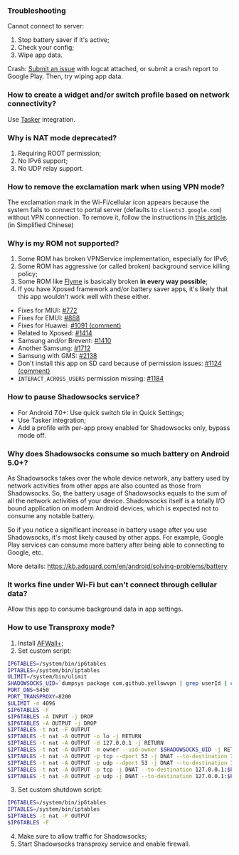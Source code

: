 ### Troubleshooting

Cannot connect to server:

1. Stop battery saver if it's active;
2. Check your config;
3. Wipe app data.

Crash: [Submit an issue](https://github.com/shadowsocks/shadowsocks-android/issues/new) with logcat attached, or submit a crash report to Google Play. Then, try wiping app data.

### How to create a widget and/or switch profile based on network connectivity?

Use [Tasker](http://tasker.dinglisch.net/) integration.

### Why is NAT mode deprecated?

1. Requiring ROOT permission;
2. No IPv6 support;
3. No UDP relay support.

### How to remove the exclamation mark when using VPN mode?

The exclamation mark in the Wi-Fi/cellular icon appears because the system fails to connect to portal server (defaults to `clients3.google.com`) without VPN connection. To remove it, follow the instructions in [this article](https://www.noisyfox.cn/45.html). (in Simplified Chinese)

### Why is my ROM not supported?

1. Some ROM has broken VPNService implementation, especially for IPv6;
2. Some ROM has aggressive (or called broken) background service killing policy;
3. Some ROM like [Flyme](https://github.com/shadowsocks/shadowsocks-android/issues/1821) is basically broken **in every way possible**;
4. If you have Xposed framework and/or battery saver apps, it's likely that this app wouldn't work well with these either.

* Fixes for MIUI: [#772](https://github.com/shadowsocks/shadowsocks-android/issues/772)
* Fixes for EMUI: [#888](https://github.com/shadowsocks/shadowsocks-android/issues/888)
* Fixes for Huawei: [#1091 (comment)](https://github.com/shadowsocks/shadowsocks-android/issues/1091#issuecomment-276949836)
* Related to Xposed: [#1414](https://github.com/shadowsocks/shadowsocks-android/issues/1414)
* Samsung and/or Brevent: [#1410](https://github.com/shadowsocks/shadowsocks-android/issues/1410)
* Another Samsung: [#1712](https://github.com/shadowsocks/shadowsocks-android/issues/1712)
* Samsung with GMS: [#2138](https://github.com/shadowsocks/shadowsocks-android/issues/2138)
* Don't install this app on SD card because of permission issues: [#1124 (comment)](https://github.com/shadowsocks/shadowsocks-android/issues/1124#issuecomment-307556453)
* `INTERACT_ACROSS_USERS` permission missing: [#1184](https://github.com/shadowsocks/shadowsocks-android/issues/1184)

### How to pause Shadowsocks service?

* For Android 7.0+: Use quick switch tile in Quick Settings;
* Use Tasker integration;
* Add a profile with per-app proxy enabled for Shadowsocks only, bypass mode off.

### Why does Shadowsocks consume so much battery on Android 5.0+?

As Shadowsocks takes over the whole device network, any battery used by network activities from other apps are also counted as those from Shadowsocks. So, the battery usage of Shadowsocks equals to the sum of all the network activities of your device. Shadowsocks itself is a totally I/O bound application on modern Android devices, which is expected not to consume any notable battery.

So if you notice a significant increase in battery usage after you use Shadowsocks, it's most likely caused by other apps. For example, Google Play services can consume more battery after being able to connecting to Google, etc.

More details: https://kb.adguard.com/en/android/solving-problems/battery

### It works fine under Wi-Fi but can't connect through cellular data?

Allow this app to consume background data in app settings.

### How to use Transproxy mode?

1. Install [AFWall+](https://github.com/ukanth/afwall);
2. Set custom script:
```sh
IP6TABLES=/system/bin/ip6tables
IPTABLES=/system/bin/iptables
ULIMIT=/system/bin/ulimit
SHADOWSOCKS_UID=`dumpsys package com.github.yellowvpn | grep userId | cut -d= -f2 - | cut -d' ' -f1 -`
PORT_DNS=5450
PORT_TRANSPROXY=8200
$ULIMIT -n 4096
$IP6TABLES -F
$IP6TABLES -A INPUT -j DROP
$IP6TABLES -A OUTPUT -j DROP
$IPTABLES -t nat -F OUTPUT
$IPTABLES -t nat -A OUTPUT -o lo -j RETURN
$IPTABLES -t nat -A OUTPUT -d 127.0.0.1 -j RETURN
$IPTABLES -t nat -A OUTPUT -m owner --uid-owner $SHADOWSOCKS_UID -j RETURN
$IPTABLES -t nat -A OUTPUT -p tcp --dport 53 -j DNAT --to-destination 127.0.0.1:$PORT_DNS
$IPTABLES -t nat -A OUTPUT -p udp --dport 53 -j DNAT --to-destination 127.0.0.1:$PORT_DNS
$IPTABLES -t nat -A OUTPUT -p tcp -j DNAT --to-destination 127.0.0.1:$PORT_TRANSPROXY
$IPTABLES -t nat -A OUTPUT -p udp -j DNAT --to-destination 127.0.0.1:$PORT_TRANSPROXY
```
3. Set custom shutdown script:
```sh
IP6TABLES=/system/bin/ip6tables
IPTABLES=/system/bin/iptables
$IPTABLES -t nat -F OUTPUT
$IP6TABLES -F
```
4. Make sure to allow traffic for Shadowsocks;
5. Start Shadowsocks transproxy service and enable firewall.
